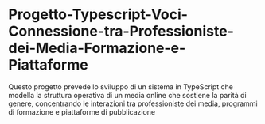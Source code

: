 # Progetto-Typescript-Voci-Connessione-tra-Professioniste-dei-Media-Formazione-e-Piattaforme
Questo progetto prevede lo sviluppo di un sistema in TypeScript che modella la struttura operativa di un media online che sostiene la parità di genere, concentrando le interazioni tra professioniste dei media, programmi di formazione e piattaforme di pubblicazione
